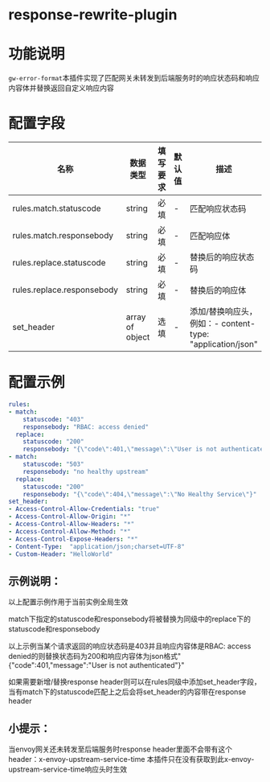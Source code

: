 # response-rewrite-plugin

# 功能说明
`gw-error-format`本插件实现了匹配网关未转发到后端服务时的响应状态码和响应内容体并替换返回自定义响应内容

# 配置字段
| 名称 | 数据类型 | 填写要求 |  默认值 | 描述 |
| -------- | -------- | -------- | -------- | -------- |
|  rules.match.statuscode     |  string     |  必填     |   -  |  匹配响应状态码   |
|  rules.match.responsebody     |  string     | 必填    |   -  |   匹配响应体   |
|  rules.replace.statuscode     |  string     |  必填     |   -  |  替换后的响应状态码   |
|  rules.replace.responsebody     |  string     | 必填    |   -  |   替换后的响应体   |
|  set_header     |  array of object      |  选填     |   -  |  添加/替换响应头，例如：- content-type:  "application/json"   |

# 配置示例
```yaml
rules:
- match:
    statuscode: "403"
    responsebody: "RBAC: access denied"
  replace:
    statuscode: "200"
    responsebody: "{\"code\":401,\"message\":\"User is not authenticated\"}"
- match:
    statuscode: "503"
    responsebody: "no healthy upstream"
  replace:
    statuscode: "200"
    responsebody: "{\"code\":404,\"message\":\"No Healthy Service\"}"
set_header:
- Access-Control-Allow-Credentials: "true"
- Access-Control-Allow-Origin: "*"
- Access-Control-Allow-Headers: "*"
- Access-Control-Allow-Method: "*"
- Access-Control-Expose-Headers: "*"
- Content-Type:  "application/json;charset=UTF-8"
- Custom-Header: "HelloWorld"
```

## 示例说明：
以上配置示例作用于当前实例全局生效

match下指定的statuscode和responsebody将被替换为同级中的replace下的statuscode和responsebody

以上示例当某个请求返回的响应状态码是403并且响应内容体是RBAC: access denied的则替换状态码为200和响应内容体为json格式"{"code":401,"message":"User is not authenticated"}"

如果需要新增/替换response header则可以在rules同级中添加set_header字段，当有match下的statuscode匹配上之后会将set_header的内容带在response header


## 小提示：
当envoy网关还未转发至后端服务时response header里面不会带有这个header：x-envoy-upstream-service-time
本插件只在没有获取到此x-envoy-upstream-service-time响应头时生效
